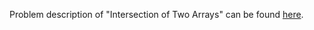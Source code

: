 Problem description of "Intersection of Two Arrays" can be found [here](https://leetcode.com/problems/intersection-of-two-arrays/).